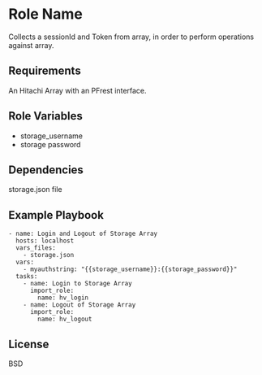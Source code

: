 Role Name
=========

Collects a sessionId and Token from array, in order to perform operations against array. 

Requirements
------------

An Hitachi Array with an PFrest interface.

Role Variables
--------------
* storage_username
* storage password


Dependencies
------------

storage.json file

Example Playbook
----------------

    - name: Login and Logout of Storage Array
      hosts: localhost
      vars_files:
        - storage.json
      vars:
        - myauthstring: "{{storage_username}}:{{storage_password}}"
      tasks:
        - name: Login to Storage Array
          import_role:
            name: hv_login
        - name: Logout of Storage Array
          import_role:
            name: hv_logout


License
-------

BSD


